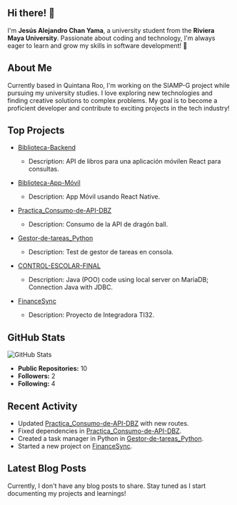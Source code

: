 ## Hi there! 👋

I'm **Jesús Alejandro Chan Yama**, a university student from the **Riviera Maya University**. Passionate about coding and technology, I'm always eager to learn and grow my skills in software development! 🚀

## About Me

Currently based in Quintana Roo, I'm working on the SIAMP-G project while pursuing my university studies. I love exploring new technologies and finding creative solutions to complex problems. My goal is to become a proficient developer and contribute to exciting projects in the tech industry!

## Top Projects

- [Biblioteca-Backend](https://github.com/alejandr003/biblioteca-backend)
  - Description: API de libros para una aplicación móvilen React para consultas.
  
- [Biblioteca-App-Móvil](https://github.com/alejandr003/biblioteca-Android-App)
  - Description: App Móvil usando React Native.

- [Practica_Consumo-de-API-DBZ](https://github.com/alejandr003/Practica_Consumo-de-API-DBZ)
  - Description: Consumo de la API de dragón ball.

- [Gestor-de-tareas_Python](https://github.com/alejandr003/Gestor-de-tareas_Python)
  - Description: Test de gestor de tareas en consola.

- [CONTROL-ESCOLAR-FINAL](https://github.com/alejandr003/CONTROL-ESCOLAR-FINAL)
  - Description: Java (POO) code using local server on MariaDB; Connection Java with JDBC.


- [FinanceSync](https://github.com/alejandr003/FinanceSync)
  - Description: Proyecto de Integradora TI32.

## GitHub Stats

![GitHub Stats](https://github-readme-stats.vercel.app/api?username=alejandr003&show_icons=true&count_private=true&theme=radical)

- **Public Repositories:** 10
- **Followers:** 2
- **Following:** 4

## Recent Activity

- Updated [Practica_Consumo-de-API-DBZ](https://github.com/alejandr003/Practica_Consumo-de-API-DBZ) with new routes. 
- Fixed dependencies in [Practica_Consumo-de-API-DBZ](https://github.com/alejandr003/Practica_Consumo-de-API-DBZ).
- Created a task manager in Python in [Gestor-de-tareas_Python](https://github.com/alejandr003/Gestor-de-tareas_Python).
- Started a new project on [FinanceSync](https://github.com/alejandr003/FinanceSync).

## Latest Blog Posts

Currently, I don't have any blog posts to share. Stay tuned as I start documenting my projects and learnings!
